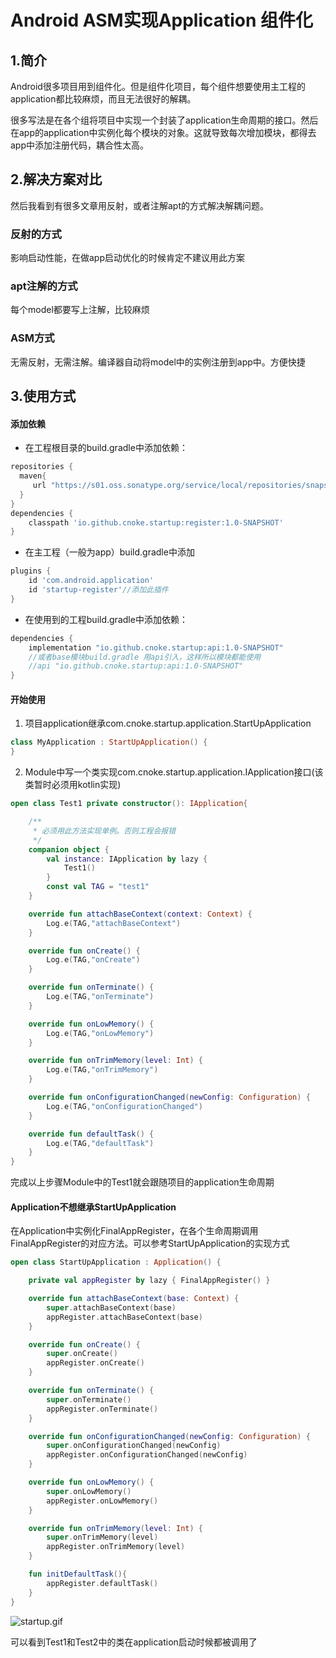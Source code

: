 # Android ASM实现Application 组件化

## 1.简介

Android很多项目用到组件化。但是组件化项目，每个组件想要使用主工程的application都比较麻烦，而且无法很好的解耦。

很多写法是在各个组将项目中实现一个封装了application生命周期的接口。然后在app的application中实例化每个模块的对象。这就导致每次增加模块，都得去app中添加注册代码，耦合性太高。

## 2.解决方案对比

然后我看到有很多文章用反射，或者注解apt的方式解决解耦问题。

### 反射的方式

影响启动性能，在做app启动优化的时候肯定不建议用此方案

### apt注解的方式

每个model都要写上注解，比较麻烦

### ASM方式

无需反射，无需注解。编译器自动将model中的实例注册到app中。方便快捷

## 3.使用方式

#### 添加依赖

- 在工程根目录的build.gradle中添加依赖：

```groovy
repositories {
  maven{ 
     url "https://s01.oss.sonatype.org/service/local/repositories/snapshots/content"
  }
}
dependencies {
    classpath 'io.github.cnoke.startup:register:1.0-SNAPSHOT'
}
```


- 在主工程（一般为app）build.gradle中添加

```groovy
plugins {
    id 'com.android.application'
    id 'startup-register'//添加此插件
}
```


- 在使用到的工程build.gradle中添加依赖：

```groovy
dependencies {
    implementation "io.github.cnoke.startup:api:1.0-SNAPSHOT"
    //或者base模块build.gradle 用api引入，这样所以模块都能使用
    //api "io.github.cnoke.startup:api:1.0-SNAPSHOT"
}
```

#### 开始使用

1. 项目application继承com.cnoke.startup.application.StartUpApplication

```kotlin
class MyApplication : StartUpApplication() {
}
```

2. Module中写一个类实现com.cnoke.startup.application.IApplication接口(该类暂时必须用kotlin实现)

```kotlin
open class Test1 private constructor(): IApplication{

    /**
     * 必须用此方法实现单例。否则工程会报错
     */
    companion object {
        val instance: IApplication by lazy {
            Test1()
        }
        const val TAG = "test1"
    }

    override fun attachBaseContext(context: Context) {
        Log.e(TAG,"attachBaseContext")
    }

    override fun onCreate() {
        Log.e(TAG,"onCreate")
    }

    override fun onTerminate() {
        Log.e(TAG,"onTerminate")
    }

    override fun onLowMemory() {
        Log.e(TAG,"onLowMemory")
    }

    override fun onTrimMemory(level: Int) {
        Log.e(TAG,"onTrimMemory")
    }

    override fun onConfigurationChanged(newConfig: Configuration) {
        Log.e(TAG,"onConfigurationChanged")
    }

    override fun defaultTask() {
        Log.e(TAG,"defaultTask")
    }
}
```

完成以上步骤Module中的Test1就会跟随项目的application生命周期

#### Application不想继承StartUpApplication

在Application中实例化FinalAppRegister，在各个生命周期调用FinalAppRegister的对应方法。可以参考StartUpApplication的实现方式

```kotlin
open class StartUpApplication : Application() {

    private val appRegister by lazy { FinalAppRegister() }

    override fun attachBaseContext(base: Context) {
        super.attachBaseContext(base)
        appRegister.attachBaseContext(base)
    }

    override fun onCreate() {
        super.onCreate()
        appRegister.onCreate()
    }

    override fun onTerminate() {
        super.onTerminate()
        appRegister.onTerminate()
    }

    override fun onConfigurationChanged(newConfig: Configuration) {
        super.onConfigurationChanged(newConfig)
        appRegister.onConfigurationChanged(newConfig)
    }

    override fun onLowMemory() {
        super.onLowMemory()
        appRegister.onLowMemory()
    }

    override fun onTrimMemory(level: Int) {
        super.onTrimMemory(level)
        appRegister.onTrimMemory(level)
    }

    fun initDefaultTask(){
        appRegister.defaultTask()
    }
}
```

![startup.gif](https://gitee.com/cnoke_301/readmeimg/raw/master/replacefilename-studio-plugin/startup.gif)

可以看到Test1和Test2中的类在application启动时候都被调用了

